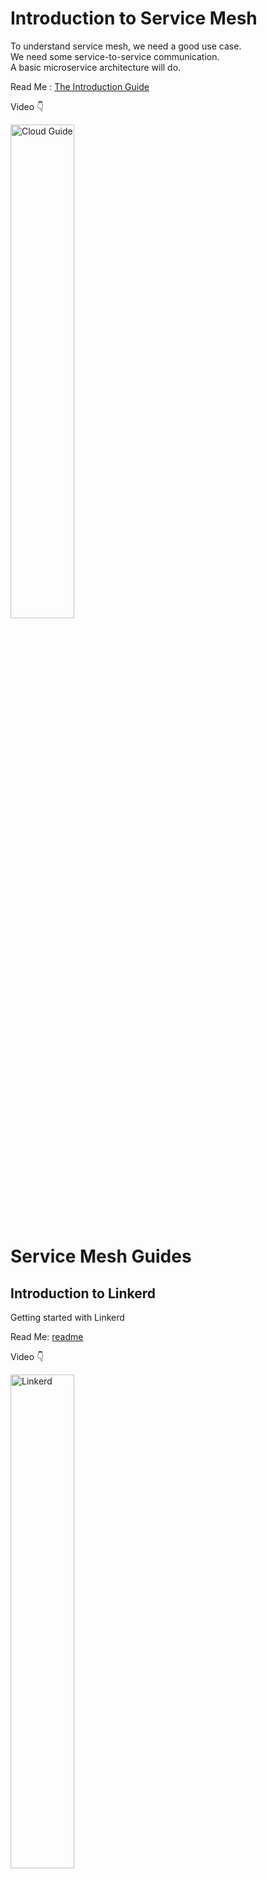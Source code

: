 # Introduction to Service Mesh

To understand service mesh, we need a good use case. <br/>
We need some service-to-service communication. <br/>
A basic microservice architecture will do. <br/>

Read Me : [The Introduction Guide](introduction.md)

Video :point_down: <br/>

<a href="https://www.youtube.com/playlist?list=PLHq1uqvAteVsmxHpGsMjTOROn3i99lzTA" title="Service Mesh Intro"><img src="https://i.ytimg.com/vi/rVNPnHeGYBE/hqdefault.jpg" width="45%" height="45%" alt="Cloud Guide" /></a>


# Service Mesh Guides

## Introduction to Linkerd

Getting started with Linkerd

Read Me:  [readme](./linkerd/README.md)

Video :point_down: <br/>

<a href="https://youtu.be/Hc-XFPHDDk4" title="Cloud K8s"><img src="https://i.ytimg.com/vi/Hc-XFPHDDk4/hqdefault.jpg" width="45%" height="45%" alt="Linkerd" /></a>

## Introduction to Istio

Getting started with Istio

Read Me:  [readme](istio/README.md)

Video :point_down: <br/>

<!-- <a href="https://youtu.be/Hc-XFPHDDk4" title="Cloud K8s"><img src="https://i.ytimg.com/vi/Hc-XFPHDDk4/hqdefault.jpg" width="45%" height="45%" alt="Linkerd" /></a> -->
